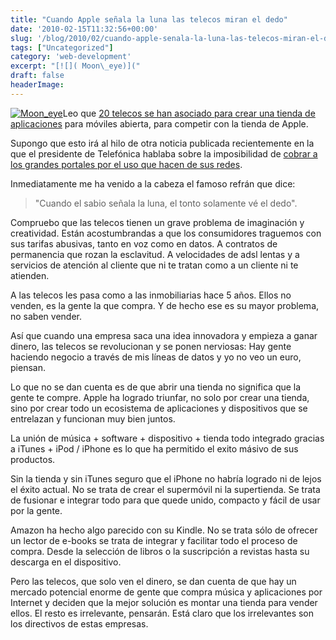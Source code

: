```yaml
---
title: "Cuando Apple señala la luna las telecos miran el dedo"
date: '2010-02-15T11:32:56+00:00'
slug: '/blog/2010/02/cuando-apple-senala-la-luna-las-telecos-miran-el-dedo'
tags: ["Uncategorized"]
category: 'web-development'
excerpt: "[![]( Moon\_eye)]("
draft: false
headerImage: 
---
```

[![](http://static.squarespace.com/static/5303797ae4b0c6ad9e43f072/5303ce80e4b0400995a883d6/5303cf2ce4b0400995a88a9e/1392758572472/moon_eye.jpg?format=original "Moon\_eye")](http://static.squarespace.com/static/5303797ae4b0c6ad9e43f072/5303ce80e4b0400995a883d6/5303cf2ce4b0400995a88a9b/1392758572265/moon_eye.jpg?format=original)Leo que [20 telecos se han asociado para crear una tienda de aplicaciones](http://www.elpais.com/articulo/tecnologia/operadoras/alian/abrir/plataforma/aplicaciones/moviles/elpeputec/20100215elpeputec_1/Tes) para móviles abierta, para competir con la tienda de Apple.

Supongo que esto irá al hilo de otra noticia publicada recientemente en la que el presidente de Telefónica hablaba sobre la imposibilidad de [cobrar a los grandes portales por el uso que hacen de sus redes](http://www.publico.es/ciencias/292654/buscadores/utilizan/redes/pagarnos/cambiar).

Inmediatamente me ha venido a la cabeza el famoso refrán que dice:

> "Cuando el sabio señala la luna, el tonto solamente vé el dedo".

Compruebo que las telecos tienen un grave problema de imaginación y creatividad. Están acostumbrandas a que los consumidores traguemos con sus tarifas abusivas, tanto en voz como en datos. A contratos de permanencia que rozan la esclavitud. A velocidades de adsl lentas y a servicios de atención al cliente que ni te tratan como a un cliente ni te atienden.

A las telecos les pasa como a las inmobiliarias hace 5 años. Ellos no venden, es la gente la que compra. Y de hecho ese es su mayor problema, no saben vender.

Así que cuando una empresa saca una idea innovadora y empieza a ganar dinero, las telecos se revolucionan y se ponen nerviosas: Hay gente haciendo negocio a través de mis líneas de datos y yo no veo un euro, piensan.

Lo que no se dan cuenta es de que abrir una tienda no significa que la gente te compre. Apple ha logrado triunfar, no solo por crear una tienda, sino por crear todo un ecosistema de aplicaciones y dispositivos que se entrelazan y funcionan muy bien juntos.

La unión de música + software + dispositivo + tienda todo integrado gracias a iTunes + iPod / iPhone es lo que ha permitido el exito másivo de sus productos.

Sin la tienda y sin iTunes seguro que el iPhone no habría logrado ni de lejos el éxito actual. No se trata de crear el supermóvil ni la supertienda. Se trata de fusionar e integrar todo para que quede unido, compacto y fácil de usar por la gente.

Amazon ha hecho algo parecido con su Kindle. No se trata sólo de ofrecer un lector de e-books se trata de integrar y facilitar todo el proceso de compra. Desde la selección de libros o la suscripción a revistas hasta su descarga en el dispositivo.

Pero las telecos, que solo ven el dinero, se dan cuenta de que hay un mercado potencial enorme de gente que compra música y aplicaciones por Internet y deciden que la mejor solución es montar una tienda para vender ellos. El resto es irrelevante, pensarán. Está claro que los irrelevantes son los directivos de estas empresas.

